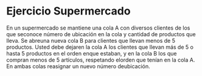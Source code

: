 # Ejercicio Supermercado

En  un  supermercado  se  mantiene  una  cola  A  con diversos clientes de los que seconoce número de ubicación  en  la  cola  y  cantidad de  productos  que lleva. Se abreuna nueva cola B para clientes que llevan menos de 5 productos. Usted debe dejaren la cola A los clientes que llevan más de 5 o hasta 5 productos en el orden enque estaban, y en la cola B los que compran menos de 5 artículos, respetando elorden  que  tenían  en  la  cola  A.  En  ambas  colas reasignar un nuevo número deubicación.